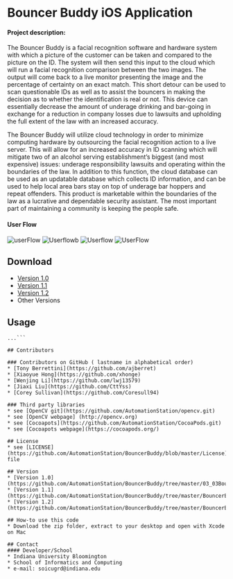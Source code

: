 # Bouncer Buddy  iOS Application

#### Project description:
The Bouncer Buddy is a facial recognition software and hardware system with which a picture of the customer can be taken and compared to the picture on the ID. The system will then send this input to the cloud which will run a facial recognition comparison between the two images. The output will come back to a live monitor presenting the image and the percentage of certainty on an exact match. This short detour can be used to scan questionable IDs as well as to assist the bouncers in making the decision as to whether the identification is real or not. This device can essentially decrease the amount of underage drinking and bar-going in exchange for a reduction in company losses due to lawsuits and upholding the full extent of the law with an increased accuracy. 

The Bouncer Buddy will utilize cloud technology in order to minimize computing hardware by outsourcing the facial recognition action to a live server. This will allow for an increased accuracy in ID scanning which will mitigate two of an alcohol serving establishment’s biggest (and most expensive) issues: underage responsibility lawsuits and operating within the boundaries of the law. In addition to this function, the cloud database can be used as an updatable database which collects ID information, and can be used to help local area bars stay on top of underage bar hoppers and repeat offenders. This product is marketable within the boundaries of the law as a lucrative and dependable security assistant. The most important part of maintaining a community is keeping the people safe.


#### User Flow
![userFlow](https://j.gifs.com/lY81K5.gif)
![Userflowb](https://j.gifs.com/xko3qr.gif)
![Userflow](https://j.gifs.com/2kG0xJ.gif)
![UserFlow](https://j.gifs.com/xko36n.gif)

## Download
* [Version 1.0](https://github.com/AutomationStation/BouncerBuddy/archive/master.zip)
* [Version 1.1](https://github.com/AutomationStation/BouncerBuddy/blob/master/BouncerBuddy.version1.1.zip)
* [Version 1.2](https://github.com/AutomationStation/BouncerBuddy/blob/master/BouncerBuddy.version1.2.zip)
* Other Versions

## Usage
```$ git clone https://github.com/AutomationStation/BouncerBuddy.git
...```

## Contributors

### Contributors on GitHub ( lastname in alphabetical order)
* [Tony Berrettini](https://github.com/ajberret)
* [Xiaoyue Hong](https://github.com/xhonge)
* [Wenjing Li](https://github.com/lwj13579)
* [Jiaxi Liu](https://github.com/CttYss)
* [Corey Sullivan](https://github.com/Coresull94)

### Third party libraries
* see [OpenCV git](https://github.com/AutomationStation/opencv.git)
* see [OpenCV webpage] (http://opencv.org)
* see [Cocoapots](https://github.com/AutomationStation/CocoaPods.git)
* see [Cocoapots webpage](https://cocoapods.org/)

## License 
* see [LICENSE](https://github.com/AutomationStation/BouncerBuddy/blob/master/License) file

## Version 
* [Version 1.0](https://github.com/AutomationStation/BouncerBuddy/tree/master/03_03BouncerBuddy)
* [Version 1.1](https://github.com/AutomationStation/BouncerBuddy/tree/master/BouncerBuddy(version1.1))
* [Version 1.2](https://github.com/AutomationStation/BouncerBuddy/tree/master/BouncerBuddy(version1.2))

## How-to use this code
* Download the zip folder, extract to your desktop and open with Xcode on Mac

## Contact
#### Developer/School
* Indiana University Bloomington 
* School of Informatics and Computing
* e-mail: soicugrd@indiana.edu
